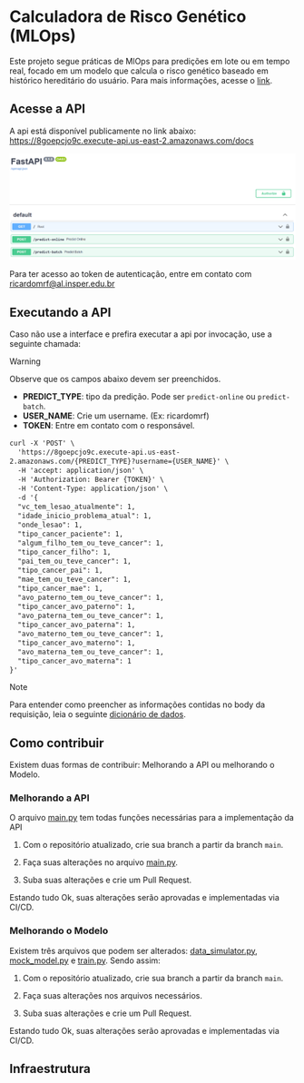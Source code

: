 # Calculadora de Risco Genético (MLOps)
Este projeto segue práticas de MlOps para predições em lote ou em tempo real, focado em um modelo que calcula o risco genético baseado em histórico hereditário do usuário. Para mais informações, acesse o [link](model/README.md).

## Acesse a API

A api está disponível publicamente no link abaixo:
https://8goepcjo9c.execute-api.us-east-2.amazonaws.com/docs

![alt text](img/api_interface.png)

Para ter acesso ao token de autenticação, entre em contato com ricardomrf@al.insper.edu.br

## Executando a API

Caso não use a interface e prefira executar a api por invocação, use a seguinte chamada:

> [!WARNING]
> Observe que os campos abaixo devem ser preenchidos.
> - **PREDICT_TYPE**: tipo da predição. Pode ser `predict-online` ou `predict-batch`.
> - **USER_NAME**: Crie um username. (Ex: ricardomrf)
> - **TOKEN**: Entre em contato com o responsável.

```
curl -X 'POST' \
  'https://8goepcjo9c.execute-api.us-east-2.amazonaws.com/{PREDICT_TYPE}?username={USER_NAME}' \
  -H 'accept: application/json' \
  -H 'Authorization: Bearer {TOKEN}' \
  -H 'Content-Type: application/json' \
  -d '{
  "vc_tem_lesao_atualmente": 1,
  "idade_inicio_problema_atual": 1,
  "onde_lesao": 1,
  "tipo_cancer_paciente": 1,
  "algum_filho_tem_ou_teve_cancer": 1,
  "tipo_cancer_filho": 1,
  "pai_tem_ou_teve_cancer": 1,
  "tipo_cancer_pai": 1,
  "mae_tem_ou_teve_cancer": 1,
  "tipo_cancer_mae": 1,
  "avo_paterno_tem_ou_teve_cancer": 1,
  "tipo_cancer_avo_paterno": 1,
  "avo_paterna_tem_ou_teve_cancer": 1,
  "tipo_cancer_avo_paterna": 1,
  "avo_materno_tem_ou_teve_cancer": 1,
  "tipo_cancer_avo_materno": 1,
  "avo_materna_tem_ou_teve_cancer": 1,
  "tipo_cancer_avo_materna": 1
}'
```

> [!NOTE]
> Para entender como preencher as informações contidas no body da requisição, leia o seguinte [dicionário de dados](model/simulator/README.md#dicionario-de-dados).

## Como contribuir

Existem duas formas de contribuir: Melhorando a API ou melhorando o Modelo.

### Melhorando a API
O arquivo [main.py](main.py) tem todas funções necessárias para a implementação da API

1. Com o repositório atualizado, crie sua branch a partir da branch `main`. 

2. Faça suas alterações no arquivo [main.py](main.py).

3. Suba suas alterações e crie um Pull Request. 

Estando tudo Ok, suas alterações serão aprovadas e implementadas via CI/CD.

### Melhorando o Modelo

Existem três arquivos que podem ser alterados: [data_simulator.py](model/simulator/data_simulator.py), [mock_model.py](model/mock_model.py) e [train.py](model/train.py). Sendo assim:

1. Com o repositório atualizado, crie sua branch a partir da branch `main`. 

2. Faça suas alterações nos arquivos necessários.

3. Suba suas alterações e crie um Pull Request. 

Estando tudo Ok, suas alterações serão aprovadas e implementadas via CI/CD.

## Infraestrutura